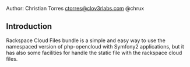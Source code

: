 Author: Christian Torres <ctorres@clov3rlabs.com> @chrux

Introduction
------------

Rackspace Cloud Files bundle is a simple and easy way to use the namespaced version of php-opencloud with Symfony2 applications, but it has also some facilities for handle the static file with the rackspace cloud files.

